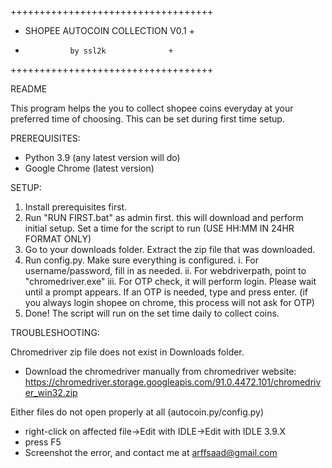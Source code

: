 +++++++++++++++++++++++++++++++++++
+ SHOPEE AUTOCOIN COLLECTION V0.1 +
+	            by ssl2k      		  +
+++++++++++++++++++++++++++++++++++

README

This program helps the you to collect shopee coins everyday at your preferred time of choosing. This can be set during first time setup.

PREREQUISITES:

- Python 3.9 (any latest version will do)
- Google Chrome (latest version)

SETUP:

1. Install prerequisites first. 
1. Run "RUN FIRST.bat" as admin first. this will download and perform initial setup. Set a time for the script to run (USE HH:MM IN 24HR FORMAT ONLY)
2. Go to your downloads folder. Extract the zip file that was downloaded.
3. Run config.py. Make sure everything is configured.
	i.	For username/password, fill in as needed.
	ii.	For webdriverpath, point to "chromedriver.exe"
	iii.	For OTP check, it will perform login. Please wait until a prompt appears. If an OTP is needed, type and press enter.
		(if you always login shopee on chrome, this process will not ask for OTP)
4. Done! The script will run on the set time daily to collect coins.

TROUBLESHOOTING:

Chromedriver zip file does not exist in Downloads folder.
- Download the chromedriver manually from chromedriver website: https://chromedriver.storage.googleapis.com/91.0.4472.101/chromedriver_win32.zip

Either files do not open properly at all (autocoin.py/config.py)
- right-click on affected file->Edit with IDLE->Edit with IDLE 3.9.X
- press F5
- Screenshot the error, and contact me at arffsaad@gmail.com

